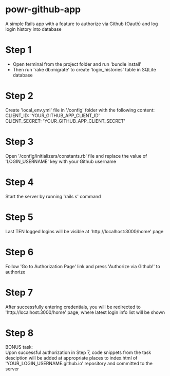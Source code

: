 # powr-github-app
A simple Rails app with a feature to authorize via Github (Oauth) and log login history into database

# Step 1
- Open terminal from the project folder and run 'bundle install'
- Then run 'rake db:migrate' to create 'login_histories' table in SQLite database

# Step 2
Create 'local_env.yml' file in '/config' folder with the following content:  
CLIENT_ID: 'YOUR_GITHUB_APP_CLIENT_ID'  
CLIENT_SECRET: 'YOUR_GITHUB_APP_CLIENT_SECRET'

# Step 3
Open '/config/initializers/constants.rb' file and replace the value of 'LOGIN_USERNAME' key with your Github username

# Step 4
Start the server by running 'rails s' command

# Step 5
Last TEN logged logins will be visible at 'http://localhost:3000/home' page

# Step 6
Follow 'Go to Authorization Page' link and press 'Authorize via Github!' to authorize

# Step 7
After successfully entering credentials, you will be redirected to 'http://localhost:3000/home' page, where latest login info list will be shown

# Step 8
BONUS task:  
Upon successful authorization in Step 7, code snippets from the task desciption will be added at appropriate places to index.html of 'YOUR_LOGIN_USERNAME.github.io' repository and committed to the server
